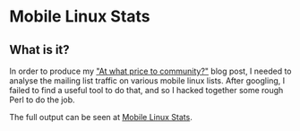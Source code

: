 Mobile Linux Stats
==================

What is it?
-----------

In order to produce my ["At what price to community?"](http://www.andrewsavory.com/blog/archives/001578.html) blog post,
I needed to analyse the mailing list traffic on various mobile linux lists. After googling, I failed to find a useful
tool to do that, and so I hacked together some rough Perl to do the job.

The full output can be seen at [Mobile Linux Stats](http://www.andrewsavory.com/MobileLinuxStats/).

